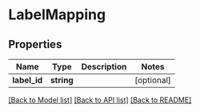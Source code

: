 # LabelMapping

## Properties
Name | Type | Description | Notes
------------ | ------------- | ------------- | -------------
**label_id** | **string** |  | [optional] 

[[Back to Model list]](../README.md#documentation-for-models) [[Back to API list]](../README.md#documentation-for-api-endpoints) [[Back to README]](../README.md)


